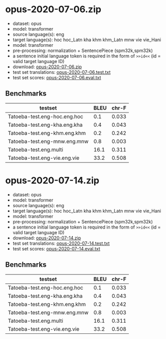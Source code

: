 # opus-2020-07-06.zip

* dataset: opus
* model: transformer
* source language(s): eng
* target language(s): hoc hoc_Latn kha khm khm_Latn mnw vie vie_Hani
* model: transformer
* pre-processing: normalization + SentencePiece (spm32k,spm32k)
* a sentence initial language token is required in the form of `>>id<<` (id = valid target language ID)
* download: [opus-2020-07-06.zip](https://object.pouta.csc.fi/Tatoeba-MT-models/eng-aav/opus-2020-07-06.zip)
* test set translations: [opus-2020-07-06.test.txt](https://object.pouta.csc.fi/Tatoeba-MT-models/eng-aav/opus-2020-07-06.test.txt)
* test set scores: [opus-2020-07-06.eval.txt](https://object.pouta.csc.fi/Tatoeba-MT-models/eng-aav/opus-2020-07-06.eval.txt)

## Benchmarks

| testset               | BLEU  | chr-F |
|-----------------------|-------|-------|
| Tatoeba-test.eng-hoc.eng.hoc 	| 0.1 	| 0.033 |
| Tatoeba-test.eng-kha.eng.kha 	| 0.4 	| 0.043 |
| Tatoeba-test.eng-khm.eng.khm 	| 0.2 	| 0.242 |
| Tatoeba-test.eng-mnw.eng.mnw 	| 0.8 	| 0.003 |
| Tatoeba-test.eng.multi 	| 16.1 	| 0.311 |
| Tatoeba-test.eng-vie.eng.vie 	| 33.2 	| 0.508 |

# opus-2020-07-14.zip

* dataset: opus
* model: transformer
* source language(s): eng
* target language(s): hoc hoc_Latn kha khm khm_Latn mnw vie vie_Hani
* model: transformer
* pre-processing: normalization + SentencePiece (spm32k,spm32k)
* a sentence initial language token is required in the form of `>>id<<` (id = valid target language ID)
* download: [opus-2020-07-14.zip](https://object.pouta.csc.fi/Tatoeba-MT-models/eng-aav/opus-2020-07-14.zip)
* test set translations: [opus-2020-07-14.test.txt](https://object.pouta.csc.fi/Tatoeba-MT-models/eng-aav/opus-2020-07-14.test.txt)
* test set scores: [opus-2020-07-14.eval.txt](https://object.pouta.csc.fi/Tatoeba-MT-models/eng-aav/opus-2020-07-14.eval.txt)

## Benchmarks

| testset               | BLEU  | chr-F |
|-----------------------|-------|-------|
| Tatoeba-test.eng-hoc.eng.hoc 	| 0.1 	| 0.033 |
| Tatoeba-test.eng-kha.eng.kha 	| 0.4 	| 0.043 |
| Tatoeba-test.eng-khm.eng.khm 	| 0.2 	| 0.242 |
| Tatoeba-test.eng-mnw.eng.mnw 	| 0.8 	| 0.003 |
| Tatoeba-test.eng.multi 	| 16.1 	| 0.311 |
| Tatoeba-test.eng-vie.eng.vie 	| 33.2 	| 0.508 |

